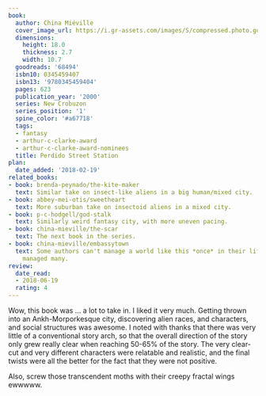 ```yaml
---
book:
  author: China Miéville
  cover_image_url: https://i.gr-assets.com/images/S/compressed.photo.goodreads.com/books/1393537963l/68494.jpg
  dimensions:
    height: 18.0
    thickness: 2.7
    width: 10.7
  goodreads: '68494'
  isbn10: 0345459407
  isbn13: '9780345459404'
  pages: 623
  publication_year: '2000'
  series: New Crobuzon
  series_position: '1'
  spine_color: '#a67718'
  tags:
  - fantasy
  - arthur-c-clarke-award
  - arthur-c-clarke-award-nominees
  title: Perdido Street Station
plan:
  date_added: '2018-02-19'
related_books:
- book: brenda-peynado/the-kite-maker
  text: Similar take on insect-like aliens in a big human/mixed city.
- book: abbey-mei-otis/sweetheart
  text: More suburban take on insectoid aliens in a mixed city.
- book: p-c-hodgell/god-stalk
  text: Similarly weird fantasy city, with more uneven pacing.
- book: china-mieville/the-scar
  text: The next book in the series.
- book: china-mieville/embassytown
  text: Some authors can't manage a world like this *once* in their life. Miéville
    managed many.
review:
  date_read:
  - 2018-06-19
  rating: 4
---
```


Wow, this book was … a lot to take in. I liked it very much. Getting thrown into an Ankh-Morporkesque city, discovering alien races, and characters, and social structures was awesome. I noted with thanks that there was very little of a conventional story arch, so that the overall direction of the story only grew really clear when reaching 50-65% of the story. The very clear-cut and very different characters were relatable and realistic, and the final twists were all the better for the fact that they were not positive.

Also, screw those transcendent moths with their creepy fractal wings ewwwww.

